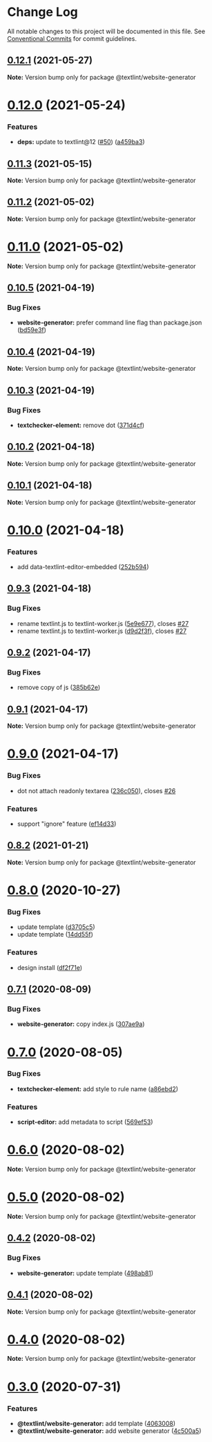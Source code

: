 # Change Log

All notable changes to this project will be documented in this file.
See [Conventional Commits](https://conventionalcommits.org) for commit guidelines.

## [0.12.1](https://github.com/textlint/editor/compare/v0.12.0...v0.12.1) (2021-05-27)

**Note:** Version bump only for package @textlint/website-generator





# [0.12.0](https://github.com/textlint/editor/compare/v0.11.3...v0.12.0) (2021-05-24)


### Features

* **deps:** update to textlint@12 ([#50](https://github.com/textlint/editor/issues/50)) ([a459ba3](https://github.com/textlint/editor/commit/a459ba3962ac853a82b1485f7023b4625f940372))





## [0.11.3](https://github.com/textlint/editor/compare/v0.11.2...v0.11.3) (2021-05-15)

**Note:** Version bump only for package @textlint/website-generator





## [0.11.2](https://github.com/textlint/editor/compare/v0.11.1...v0.11.2) (2021-05-02)

**Note:** Version bump only for package @textlint/website-generator





# [0.11.0](https://github.com/textlint/editor/compare/v0.10.5...v0.11.0) (2021-05-02)

**Note:** Version bump only for package @textlint/website-generator





## [0.10.5](https://github.com/textlint/editor/compare/v0.10.4...v0.10.5) (2021-04-19)


### Bug Fixes

* **website-generator:** prefer command line flag than package.json ([bd59e3f](https://github.com/textlint/editor/commit/bd59e3f76c110f252d25facd4f65413de6672f42))





## [0.10.4](https://github.com/textlint/editor/compare/v0.10.3...v0.10.4) (2021-04-19)

**Note:** Version bump only for package @textlint/website-generator





## [0.10.3](https://github.com/textlint/editor/compare/v0.10.2...v0.10.3) (2021-04-19)


### Bug Fixes

* **textchecker-element:** remove dot ([371d4cf](https://github.com/textlint/editor/commit/371d4cf53c86183ae80a03c3aadb9e3fca0970d9))





## [0.10.2](https://github.com/textlint/editor/compare/v0.10.1...v0.10.2) (2021-04-18)

**Note:** Version bump only for package @textlint/website-generator





## [0.10.1](https://github.com/textlint/editor/compare/v0.10.0...v0.10.1) (2021-04-18)

**Note:** Version bump only for package @textlint/website-generator





# [0.10.0](https://github.com/textlint/editor/compare/v0.9.3...v0.10.0) (2021-04-18)


### Features

* add data-textlint-editor-embedded ([252b594](https://github.com/textlint/editor/commit/252b594aed0ec735c2a64e4bc24990fc889961c9))





## [0.9.3](https://github.com/textlint/editor/compare/v0.9.2...v0.9.3) (2021-04-18)


### Bug Fixes

* rename textlint.js to textlint-worker.js ([5e9e677](https://github.com/textlint/editor/commit/5e9e677d59da331c3d90a2dc1e5ea5589ab297ed)), closes [#27](https://github.com/textlint/editor/issues/27)
* rename textlint.js to textlint-worker.js ([d9d2f3f](https://github.com/textlint/editor/commit/d9d2f3f9ab22d4beea73394f0ece805b56ea73f4)), closes [#27](https://github.com/textlint/editor/issues/27)





## [0.9.2](https://github.com/textlint/editor/compare/v0.9.1...v0.9.2) (2021-04-17)


### Bug Fixes

* remove copy of js ([385b62e](https://github.com/textlint/editor/commit/385b62ebdba2805792eefa279d54262acf9d8a21))





## [0.9.1](https://github.com/textlint/editor/compare/v0.9.0...v0.9.1) (2021-04-17)

**Note:** Version bump only for package @textlint/website-generator





# [0.9.0](https://github.com/textlint/editor/compare/v0.8.2...v0.9.0) (2021-04-17)


### Bug Fixes

* dot not attach readonly textarea ([236c050](https://github.com/textlint/editor/commit/236c050337596fd1490d98c5f7a2db32d2e880f3)), closes [#26](https://github.com/textlint/editor/issues/26)


### Features

* support "ignore" feature ([ef14d33](https://github.com/textlint/editor/commit/ef14d337c48150d99dd853cac243a988d3244727))





## [0.8.2](https://github.com/textlint/editor/compare/v0.8.1...v0.8.2) (2021-01-21)

**Note:** Version bump only for package @textlint/website-generator





# [0.8.0](https://github.com/textlint/editor/compare/v0.7.1...v0.8.0) (2020-10-27)


### Bug Fixes

* update template ([d3705c5](https://github.com/textlint/editor/commit/d3705c5bdbb670a102bc07d3547005fc1205b966))
* update template ([14dd55f](https://github.com/textlint/editor/commit/14dd55fcde9433dbc80d02b880f47ea18e28f1de))


### Features

* design install ([df2f71e](https://github.com/textlint/editor/commit/df2f71e2637b7ac3defba66ce803eba4b5491f5d))





## [0.7.1](https://github.com/textlint/editor/compare/v0.7.0...v0.7.1) (2020-08-09)


### Bug Fixes

* **website-generator:** copy index.js ([307ae9a](https://github.com/textlint/editor/commit/307ae9a6b000eee8805a255ea9f63e43742c865a))





# [0.7.0](https://github.com/textlint/editor/compare/v0.6.0...v0.7.0) (2020-08-05)


### Bug Fixes

* **textchecker-element:** add style to rule name ([a86ebd2](https://github.com/textlint/editor/commit/a86ebd2b7cf0c881f8639954a27bbe10f92fde5e))


### Features

* **script-editor:** add metadata to script ([569ef53](https://github.com/textlint/editor/commit/569ef53a682bc471a6af11daa6f31891637d1bd0))





# [0.6.0](https://github.com/textlint/editor/compare/v0.5.0...v0.6.0) (2020-08-02)

**Note:** Version bump only for package @textlint/website-generator





# [0.5.0](https://github.com/textlint/editor/compare/v0.4.2...v0.5.0) (2020-08-02)

**Note:** Version bump only for package @textlint/website-generator





## [0.4.2](https://github.com/textlint/editor/compare/v0.4.1...v0.4.2) (2020-08-02)


### Bug Fixes

* **website-generator:** update template ([498ab81](https://github.com/textlint/editor/commit/498ab81910f2d41c632c9aba7943a04434bf7ca1))





## [0.4.1](https://github.com/textlint/editor/compare/v0.4.0...v0.4.1) (2020-08-02)

**Note:** Version bump only for package @textlint/website-generator





# [0.4.0](https://github.com/textlint/editor/compare/v0.3.0...v0.4.0) (2020-08-02)

**Note:** Version bump only for package @textlint/website-generator





# [0.3.0](https://github.com/textlint/editor/compare/v0.2.2...v0.3.0) (2020-07-31)


### Features

* **@textlint/website-generator:** add template ([4063008](https://github.com/textlint/editor/commit/4063008b2c706d3ed4eeec72f91e4c762476e08a))
* **@textlint/website-generator:** add website generator ([4c500a5](https://github.com/textlint/editor/commit/4c500a526fac6ad4a0393b7babc6f5501fbed950))
